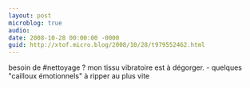 ```yaml
---
layout: post
microblog: true
audio: 
date: 2008-10-28 00:00:00 -0000
guid: http://xtof.micro.blog/2008/10/28/t979552462.html
---
```

besoin de #nettoyage ?  mon tissu vibratoire est à dégorger. - quelques "cailloux émotionnels" à ripper au plus vite
